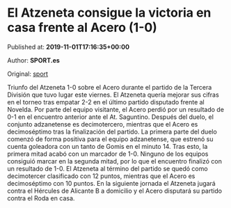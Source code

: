 
# El Atzeneta consigue la victoria en casa frente al Acero (1-0)

Published at: **2019-11-01T17:16:35+00:00**

Author: **SPORT.es**

Original: [sport](https://www.sport.es/es/noticias/tercera-division/el-atzeneta-consigue-la-victoria-en-casa-frente-al-acero-1-0-7710633)

Triunfo del Atzeneta 1-0 sobre el Acero durante el partido de la Tercera División que tuvo lugar este viernes. El Atzeneta quería mejorar sus cifras en el torneo tras empatar 2-2 en el último partido disputado frente al Novelda. Por parte del equipo visitante, el Acero perdió por un resultado de 0-1 en el encuentro anterior ante el At. Saguntino. Después del duelo, el conjunto adzanetense es decimotercero, mientras que el Acero es decimoséptimo tras la finalización del partido.
La primera parte del duelo comenzó de forma positiva para el equipo adzanetense, que estrenó su cuenta goleadora con un tanto de Gomis en el minuto 14. Tras esto, la primera mitad acabó con un marcador de 1-0.
Ninguno de los equipos consiguió marcar en la segunda mitad, por lo que el encuentro finalizó con un resultado de 1-0.
El Atzeneta al término del partido se quedó como decimotercer clasificado con 12 puntos, mientras que el Acero es decimoséptimo con 10 puntos.
En la siguiente jornada el Atzeneta jugará contra el Hércules de Alicante B a domicilio y el Acero disputará su partido contra el Roda en casa.
